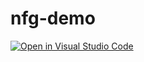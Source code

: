 # nfg-demo

[![Open in Visual Studio Code](https://open.vscode.dev/badges/open-in-vscode.svg)](https://open.vscode.dev/organization/repository)

